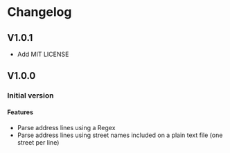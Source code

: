 # Changelog

## V1.0.1
  *  Add MIT LICENSE
## V1.0.0
###  Initial version
#### Features
  *  Parse address lines using a Regex
  *  Parse address lines using street names included on a plain text file (one street per line)